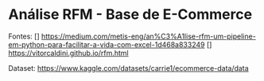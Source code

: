 # Análise RFM - Base de E-Commerce

Fontes:
[] https://medium.com/metis-eng/an%C3%A1lise-rfm-um-pipeline-em-python-para-facilitar-a-vida-com-excel-1d468a833249
[] https://vitorcaldini.github.io/rfm.html

Dataset: https://www.kaggle.com/datasets/carrie1/ecommerce-data/data
